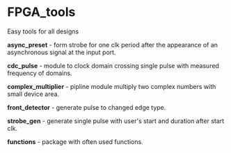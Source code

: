 # FPGA_tools

Easy tools for all designs

**async_preset** - form strobe for one clk period after the appearance of an asynchronous signal at the input port.

**cdc_pulse** - module to clock domain crossing single pulse with measured frequency of domains.

**complex_multiplier** - pipline module multiply two complex numbers with small device area.

**front_detector** - generate pulse to changed edge type.

**strobe_gen** - generate single pulse with user's start and duration after start clk.

**functions** - package with often used functions.
